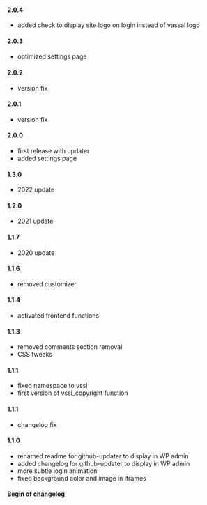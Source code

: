 #### 2.0.4
* added check to display site logo on login instead of vassal logo

#### 2.0.3
* optimized settings page

#### 2.0.2
* version fix

#### 2.0.1
* version fix

#### 2.0.0
* first release with updater
* added settings page

#### 1.3.0
* 2022 update

#### 1.2.0
* 2021 update

#### 1.1.7
* 2020 update

#### 1.1.6
* removed customizer

#### 1.1.4
* activated frontend functions

#### 1.1.3
* removed comments section removal
* CSS tweaks

#### 1.1.1
* fixed namespace to vssl
* first version of vssl_copyright function

#### 1.1.1
* changelog fix

#### 1.1.0
* renamed readme for github-updater to display in WP admin
* added changelog for github-updater to display in WP admin
* more subtle login animation
* fixed background color and image in iframes

#### Begin of changelog
